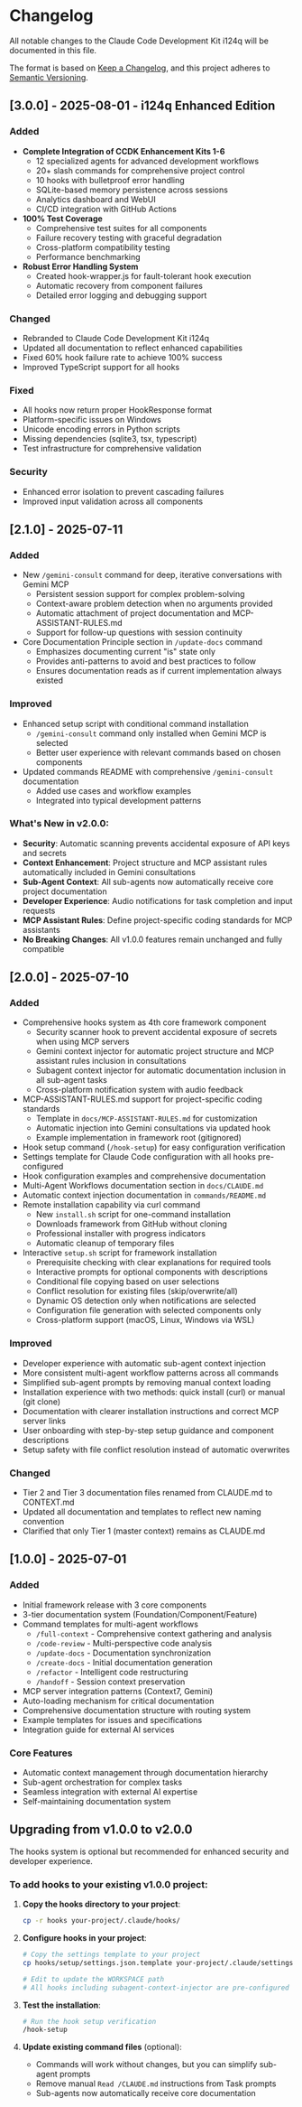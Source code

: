 # Changelog

All notable changes to the Claude Code Development Kit i124q will be documented in this file.

The format is based on [Keep a Changelog](https://keepachangelog.com/en/1.0.0/),
and this project adheres to [Semantic Versioning](https://semver.org/spec/v2.0.0.html).

## [3.0.0] - 2025-08-01 - i124q Enhanced Edition

### Added
- **Complete Integration of CCDK Enhancement Kits 1-6**
  - 12 specialized agents for advanced development workflows
  - 20+ slash commands for comprehensive project control
  - 10 hooks with bulletproof error handling
  - SQLite-based memory persistence across sessions
  - Analytics dashboard and WebUI
  - CI/CD integration with GitHub Actions
- **100% Test Coverage**
  - Comprehensive test suites for all components
  - Failure recovery testing with graceful degradation
  - Cross-platform compatibility testing
  - Performance benchmarking
- **Robust Error Handling System**
  - Created hook-wrapper.js for fault-tolerant hook execution
  - Automatic recovery from component failures
  - Detailed error logging and debugging support

### Changed
- Rebranded to Claude Code Development Kit i124q
- Updated all documentation to reflect enhanced capabilities
- Fixed 60% hook failure rate to achieve 100% success
- Improved TypeScript support for all hooks

### Fixed
- All hooks now return proper HookResponse format
- Platform-specific issues on Windows
- Unicode encoding errors in Python scripts
- Missing dependencies (sqlite3, tsx, typescript)
- Test infrastructure for comprehensive validation

### Security
- Enhanced error isolation to prevent cascading failures
- Improved input validation across all components


## [2.1.0] - 2025-07-11

### Added
- New `/gemini-consult` command for deep, iterative conversations with Gemini MCP
  - Persistent session support for complex problem-solving
  - Context-aware problem detection when no arguments provided
  - Automatic attachment of project documentation and MCP-ASSISTANT-RULES.md
  - Support for follow-up questions with session continuity
- Core Documentation Principle section in `/update-docs` command
  - Emphasizes documenting current "is" state only
  - Provides anti-patterns to avoid and best practices to follow
  - Ensures documentation reads as if current implementation always existed

### Improved
- Enhanced setup script with conditional command installation
  - `/gemini-consult` command only installed when Gemini MCP is selected
  - Better user experience with relevant commands based on chosen components
- Updated commands README with comprehensive `/gemini-consult` documentation
  - Added use cases and workflow examples
  - Integrated into typical development patterns

### What's New in v2.0.0:
- **Security**: Automatic scanning prevents accidental exposure of API keys and secrets
- **Context Enhancement**: Project structure and MCP assistant rules automatically included in Gemini consultations
- **Sub-Agent Context**: All sub-agents now automatically receive core project documentation
- **Developer Experience**: Audio notifications for task completion and input requests
- **MCP Assistant Rules**: Define project-specific coding standards for MCP assistants
- **No Breaking Changes**: All v1.0.0 features remain unchanged and fully compatible


## [2.0.0] - 2025-07-10

### Added
- Comprehensive hooks system as 4th core framework component
  - Security scanner hook to prevent accidental exposure of secrets when using MCP servers
  - Gemini context injector for automatic project structure and MCP assistant rules inclusion in consultations
  - Subagent context injector for automatic documentation inclusion in all sub-agent tasks
  - Cross-platform notification system with audio feedback
- MCP-ASSISTANT-RULES.md support for project-specific coding standards
  - Template in `docs/MCP-ASSISTANT-RULES.md` for customization
  - Automatic injection into Gemini consultations via updated hook
  - Example implementation in framework root (gitignored)
- Hook setup command (`/hook-setup`) for easy configuration verification
- Settings template for Claude Code configuration with all hooks pre-configured
- Hook configuration examples and comprehensive documentation
- Multi-Agent Workflows documentation section in `docs/CLAUDE.md`
- Automatic context injection documentation in `commands/README.md`
- Remote installation capability via curl command
  - New `install.sh` script for one-command installation
  - Downloads framework from GitHub without cloning
  - Professional installer with progress indicators
  - Automatic cleanup of temporary files
- Interactive `setup.sh` script for framework installation
  - Prerequisite checking with clear explanations for required tools
  - Interactive prompts for optional components with descriptions
  - Conditional file copying based on user selections
  - Conflict resolution for existing files (skip/overwrite/all)
  - Dynamic OS detection only when notifications are selected
  - Configuration file generation with selected components only
  - Cross-platform support (macOS, Linux, Windows via WSL)


### Improved
- Developer experience with automatic sub-agent context injection
- More consistent multi-agent workflow patterns across all commands
- Simplified sub-agent prompts by removing manual context loading
- Installation experience with two methods: quick install (curl) or manual (git clone)
- Documentation with clearer installation instructions and correct MCP server links
- User onboarding with step-by-step setup guidance and component descriptions
- Setup safety with file conflict resolution instead of automatic overwrites

### Changed
- Tier 2 and Tier 3 documentation files renamed from CLAUDE.md to CONTEXT.md
- Updated all documentation and templates to reflect new naming convention
- Clarified that only Tier 1 (master context) remains as CLAUDE.md


## [1.0.0] - 2025-07-01

### Added
- Initial framework release with 3 core components
- 3-tier documentation system (Foundation/Component/Feature)
- Command templates for multi-agent workflows
  - `/full-context` - Comprehensive context gathering and analysis
  - `/code-review` - Multi-perspective code analysis
  - `/update-docs` - Documentation synchronization
  - `/create-docs` - Initial documentation generation
  - `/refactor` - Intelligent code restructuring
  - `/handoff` - Session context preservation
- MCP server integration patterns (Context7, Gemini)
- Auto-loading mechanism for critical documentation
- Comprehensive documentation structure with routing system
- Example templates for issues and specifications
- Integration guide for external AI services

### Core Features
- Automatic context management through documentation hierarchy
- Sub-agent orchestration for complex tasks
- Seamless integration with external AI expertise
- Self-maintaining documentation system


## Upgrading from v1.0.0 to v2.0.0

The hooks system is optional but recommended for enhanced security and developer experience.

### To add hooks to your existing v1.0.0 project:

1. **Copy the hooks directory to your project**:
   ```bash
   cp -r hooks your-project/.claude/hooks/
   ```

2. **Configure hooks in your project**:
   ```bash
   # Copy the settings template to your project
   cp hooks/setup/settings.json.template your-project/.claude/settings.json
   
   # Edit to update the WORKSPACE path
   # All hooks including subagent-context-injector are pre-configured
   ```

3. **Test the installation**:
   ```bash
   # Run the hook setup verification
   /hook-setup
   ```

4. **Update existing command files** (optional):
   - Commands will work without changes, but you can simplify sub-agent prompts
   - Remove manual `Read /CLAUDE.md` instructions from Task prompts
   - Sub-agents now automatically receive core documentation